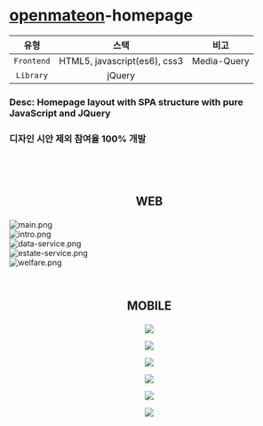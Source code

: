 <a href="https://openmate-on.co.kr" target="_blank">openmateon</a>-homepage
===

| 유형 | 스택 | 비고 |
|:---:|:---:|---|
| `Frontend` | HTML5, javascript(es6), css3 | Media-Query |
| `Library` | jQuery |  |

### Desc: Homepage layout with SPA structure with pure JavaScript and JQuery
### 디자인 시안 제외 참여율 100% 개발
<br/><br/>
# 
## <p align="center">**WEB**</p>

![main.png](./content/main.png)  
![intro.png](./content/intro.png)  
![data-service.png](./content/data-service.png)  
![estate-service.png](./content/estate-service.png)  
![welfare.png](./content/welfare.png)
<br/><br/>
# 
## <p align="center">**MOBILE**</p>
<p align="center"><img src="./content/m-main.png"></p>
<p align="center"><img src="./content/m-navi.png"></p>
<p align="center"><img src="./content/m-intro.png"></p>
<p align="center"><img src="./content/m-data-service.png"></p>
<p align="center"><img src="./content/m-estate-service.png"></p>
<p align="center"><img src="./content/m-welfare.png"></p>
